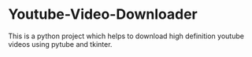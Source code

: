 # Youtube-Video-Downloader
This is a python project which helps to download high definition youtube videos using pytube and tkinter.
